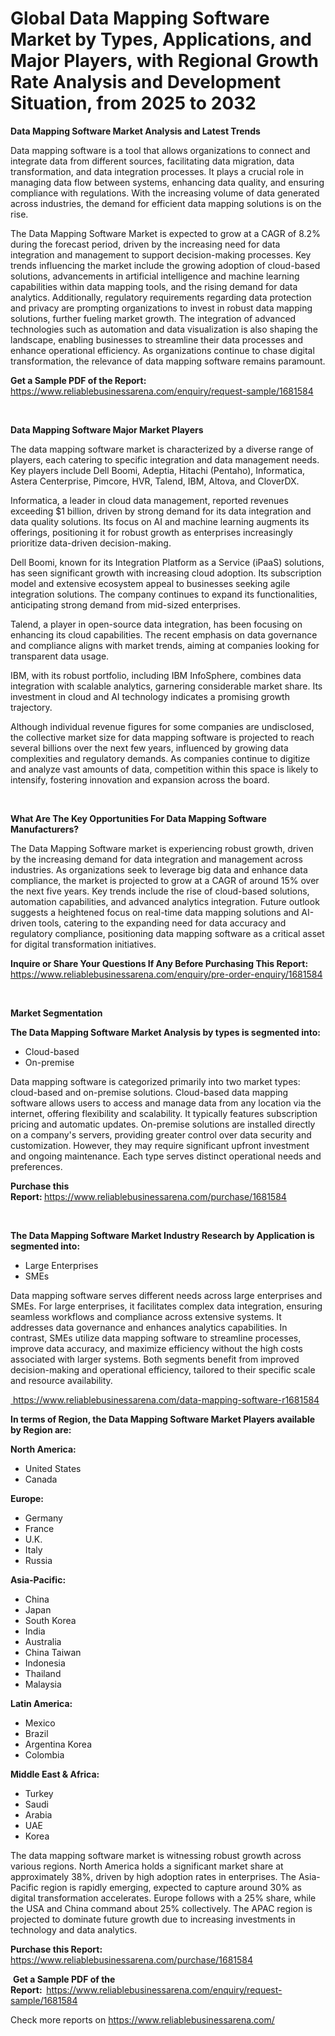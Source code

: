 <p><h1>Global Data Mapping Software Market by Types, Applications, and Major Players, with Regional Growth Rate Analysis and Development Situation, from 2025 to 2032</h1></p><p><strong>Data Mapping Software Market Analysis and Latest Trends</strong></p>
<p><p>Data mapping software is a tool that allows organizations to connect and integrate data from different sources, facilitating data migration, data transformation, and data integration processes. It plays a crucial role in managing data flow between systems, enhancing data quality, and ensuring compliance with regulations. With the increasing volume of data generated across industries, the demand for efficient data mapping solutions is on the rise.</p><p>The Data Mapping Software Market is expected to grow at a CAGR of 8.2% during the forecast period, driven by the increasing need for data integration and management to support decision-making processes. Key trends influencing the market include the growing adoption of cloud-based solutions, advancements in artificial intelligence and machine learning capabilities within data mapping tools, and the rising demand for data analytics. Additionally, regulatory requirements regarding data protection and privacy are prompting organizations to invest in robust data mapping solutions, further fueling market growth. The integration of advanced technologies such as automation and data visualization is also shaping the landscape, enabling businesses to streamline their data processes and enhance operational efficiency. As organizations continue to chase digital transformation, the relevance of data mapping software remains paramount.</p></p>
<p><strong>Get a Sample PDF of the Report:&nbsp;</strong> <a href="https://www.reliablebusinessarena.com/enquiry/request-sample/1681584?utm_campaign=3181&utm_medium=2&utm_source=Github&utm_content=ia&utm_term=24032025&utm_id=data-mapping-software">https://www.reliablebusinessarena.com/enquiry/request-sample/1681584</a></p>
<p>&nbsp;</p>
<p><strong>Data Mapping Software Major Market Players</strong></p>
<p><p>The data mapping software market is characterized by a diverse range of players, each catering to specific integration and data management needs. Key players include Dell Boomi, Adeptia, Hitachi (Pentaho), Informatica, Astera Centerprise, Pimcore, HVR, Talend, IBM, Altova, and CloverDX. </p><p>Informatica, a leader in cloud data management, reported revenues exceeding $1 billion, driven by strong demand for its data integration and data quality solutions. Its focus on AI and machine learning augments its offerings, positioning it for robust growth as enterprises increasingly prioritize data-driven decision-making.</p><p>Dell Boomi, known for its Integration Platform as a Service (iPaaS) solutions, has seen significant growth with increasing cloud adoption. Its subscription model and extensive ecosystem appeal to businesses seeking agile integration solutions. The company continues to expand its functionalities, anticipating strong demand from mid-sized enterprises.</p><p>Talend, a player in open-source data integration, has been focusing on enhancing its cloud capabilities. The recent emphasis on data governance and compliance aligns with market trends, aiming at companies looking for transparent data usage. </p><p>IBM, with its robust portfolio, including IBM InfoSphere, combines data integration with scalable analytics, garnering considerable market share. Its investment in cloud and AI technology indicates a promising growth trajectory.</p><p>Although individual revenue figures for some companies are undisclosed, the collective market size for data mapping software is projected to reach several billions over the next few years, influenced by growing data complexities and regulatory demands. As companies continue to digitize and analyze vast amounts of data, competition within this space is likely to intensify, fostering innovation and expansion across the board.</p></p>
<p>&nbsp;</p>
<p><strong>What Are The Key Opportunities For Data Mapping Software Manufacturers?</strong></p>
<p><p>The Data Mapping Software market is experiencing robust growth, driven by the increasing demand for data integration and management across industries. As organizations seek to leverage big data and enhance data compliance, the market is projected to grow at a CAGR of around 15% over the next five years. Key trends include the rise of cloud-based solutions, automation capabilities, and advanced analytics integration. Future outlook suggests a heightened focus on real-time data mapping solutions and AI-driven tools, catering to the expanding need for data accuracy and regulatory compliance, positioning data mapping software as a critical asset for digital transformation initiatives.</p></p>
<p><strong>Inquire or Share Your Questions If Any Before Purchasing This Report:</strong> <a href="https://www.reliablebusinessarena.com/enquiry/pre-order-enquiry/1681584?utm_campaign=3181&utm_medium=2&utm_source=Github&utm_content=ia&utm_term=24032025&utm_id=data-mapping-software">https://www.reliablebusinessarena.com/enquiry/pre-order-enquiry/1681584</a></p>
<p>&nbsp;</p>
<p><strong>Market Segmentation</strong></p>
<p><strong>The Data Mapping Software Market Analysis by types is segmented into:</strong></p>
<p><ul><li>Cloud-based</li><li>On-premise</li></ul></p>
<p><p>Data mapping software is categorized primarily into two market types: cloud-based and on-premise solutions. Cloud-based data mapping software allows users to access and manage data from any location via the internet, offering flexibility and scalability. It typically features subscription pricing and automatic updates. On-premise solutions are installed directly on a company's servers, providing greater control over data security and customization. However, they may require significant upfront investment and ongoing maintenance. Each type serves distinct operational needs and preferences.</p></p>
<p><strong>Purchase this Report:&nbsp;</strong><a href="https://www.reliablebusinessarena.com/purchase/1681584?utm_campaign=3181&utm_medium=2&utm_source=Github&utm_content=ia&utm_term=24032025&utm_id=data-mapping-software">https://www.reliablebusinessarena.com/purchase/1681584</a></p>
<p>&nbsp;</p>
<p><strong>The Data Mapping Software Market Industry Research by Application is segmented into:</strong></p>
<p><ul><li>Large Enterprises</li><li>SMEs</li></ul></p>
<p><p>Data mapping software serves different needs across large enterprises and SMEs. For large enterprises, it facilitates complex data integration, ensuring seamless workflows and compliance across extensive systems. It addresses data governance and enhances analytics capabilities. In contrast, SMEs utilize data mapping software to streamline processes, improve data accuracy, and maximize efficiency without the high costs associated with larger systems. Both segments benefit from improved decision-making and operational efficiency, tailored to their specific scale and resource availability.</p></p>
<p><a href="https://www.reliablebusinessarena.com/data-mapping-software-r1681584?utm_campaign=3181&utm_medium=2&utm_source=Github&utm_content=ia&utm_term=24032025&utm_id=data-mapping-software">&nbsp;https://www.reliablebusinessarena.com/data-mapping-software-r1681584</a></p>
<p><strong>In terms of Region, the Data Mapping Software Market Players available by Region are:</strong></p>
<p>
    <p> <strong> North America: </strong>
        <ul>
            <li>United States</li>
            <li>Canada</li>
        </ul>
        </p> 
    <p> <strong> Europe: </strong>
        <ul>
            <li>Germany</li>
            <li>France</li>
            <li>U.K.</li>
            <li>Italy</li>
            <li>Russia</li>
        </ul>
        </p> 
    <p> <strong> Asia-Pacific: </strong>
        <ul>
            <li>China</li>
            <li>Japan</li>
            <li>South Korea</li>
            <li>India</li>
            <li>Australia</li>
            <li>China Taiwan</li>
            <li>Indonesia</li>
            <li>Thailand</li>
            <li>Malaysia</li>
        </ul>
        </p> 
    <p> <strong> Latin America: </strong>
        <ul>
            <li>Mexico</li>
            <li>Brazil</li>
            <li>Argentina Korea</li>
            <li>Colombia</li>
        </ul>
        </p> 
    <p> <strong> Middle East & Africa: </strong>
        <ul>
            <li>Turkey</li>
            <li>Saudi</li>
            <li>Arabia</li>
            <li>UAE</li>
            <li>Korea</li>
        </ul>
    </p>
    </p>
<p><p>The data mapping software market is witnessing robust growth across various regions. North America holds a significant market share at approximately 38%, driven by high adoption rates in enterprises. The Asia-Pacific region is rapidly emerging, expected to capture around 30% as digital transformation accelerates. Europe follows with a 25% share, while the USA and China command about 25% collectively. The APAC region is projected to dominate future growth due to increasing investments in technology and data analytics.</p></p>
<p><strong>Purchase this Report: </strong><a href="https://www.reliablebusinessarena.com/purchase/1681584?utm_campaign=3181&utm_medium=2&utm_source=Github&utm_content=ia&utm_term=24032025&utm_id=data-mapping-software">https://www.reliablebusinessarena.com/purchase/1681584</a></p>
<p>&nbsp;<strong>Get a Sample PDF of the Report:&nbsp;&nbsp;</strong><a href="https://www.reliablebusinessarena.com/enquiry/request-sample/1681584?utm_campaign=3181&utm_medium=2&utm_source=Github&utm_content=ia&utm_term=24032025&utm_id=data-mapping-software">https://www.reliablebusinessarena.com/enquiry/request-sample/1681584</a></p>
<p><strong></strong></p>
<p>Check more reports on <a href="https://www.reliablebusinessarena.com/?utm_campaign=3181&utm_medium=2&utm_source=Github&utm_content=ia&utm_term=24032025&utm_id=data-mapping-software">https://www.reliablebusinessarena.com/</a></p>
